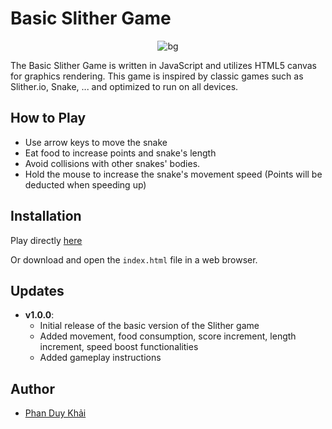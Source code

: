 # Basic Slither Game

<p align="center"> <img src="./images/gif/demo.gif" alt="bg" /> </p>

The Basic Slither Game is written in JavaScript and utilizes HTML5 canvas for graphics rendering. This game is inspired by classic games such as Slither.io, Snake, ... and optimized to run on all devices.

## How to Play
- Use arrow keys to move the snake
- Eat food to increase points and snake's length
- Avoid collisions with other snakes' bodies.
- Hold the mouse to increase the snake's movement speed (Points will be deducted when speeding up)

## Installation

Play directly [here](https://khaicybers.github.io/slither/)

Or download and open the `index.html` file in a web browser.

## Updates

- **v1.0.0**:
  - Initial release of the basic version of the Slither game
  - Added movement, food consumption, score increment, length increment, speed boost functionalities
  - Added gameplay instructions

## Author

- [Phan Duy Khải](./)
